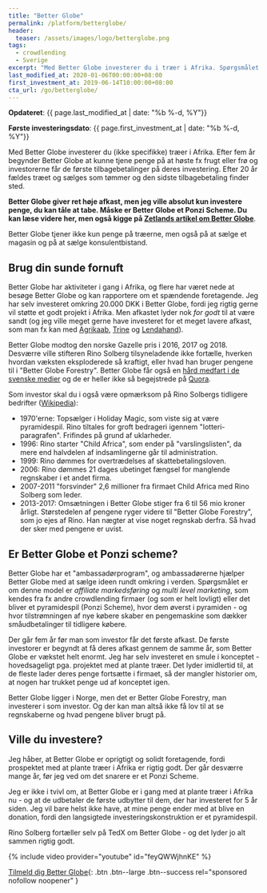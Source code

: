 ```yaml
---
title: "Better Globe"
permalink: /platform/betterglobe/
header:
  teaser: /assets/images/logo/betterglobe.png
tags:
  - crowdlending
  - Sverige
excerpt: "Med Better Globe investerer du i træer i Afrika. Spørgsmålet er om det er et Ponzi scheme."
last_modified_at: 2020-01-06T00:00:00+08:00
first_investment_at: 2019-06-14T10:00:00+08:00
cta_url: /go/betterglobe/
---
```


**Opdateret**: {{ page.last_modified_at | date: "%b %-d, %Y"}}

**Første investeringsdato**: {{ page.first_investment_at | date: "%b %-d, %Y"}}

Med Better Globe investerer du (ikke specifikke) træer i Afrika. Efter fem år begynder Better Globe at kunne tjene penge på at høste fx frugt eller frø og investorerne får de første tilbagebetalinger på deres investering. Efter 20 år fældes træet og sælges som tømmer og den sidste tilbagebetaling finder sted. 

**Better Globe giver ret høje afkast, men jeg ville absolut kun investere penge, du kan tåle at tabe. Måske er Better Globe et Ponzi Scheme. Du kan læse videre her, men også kigge på [Zetlands artikel om Better Globe](https://www.zetland.dk/historie/sOz9z6BJ-aekdaa3R-986ad)**.

Better Globe tjener ikke kun penge på træerne, men også på at sælge et magasin og på at sælge konsulentbistand. 

## Brug din sunde fornuft

Better Globe har aktiviteter i gang i Afrika, og flere har været nede at besøge Better Globe og kan rapportere om et spændende foretagende. Jeg har selv investeret omkring 20.000 DKK i Better Globe, fordi jeg rigtig gerne vil støtte et godt projekt i Afrika. Men afkastet lyder nok _for godt_ til at være sandt (og jeg ville meget gerne have investeret for et meget lavere afkast, som man fx kan med [Agrikaab](/platform/agrikaab/), [Trine](/platform/trine/) og [Lendahand](/platform/lendahand/)).

Better Globe modtog den norske Gazelle pris i 2016, 2017 og 2018. Desværre ville stifteren Rino Solberg tilsyneladende ikke fortælle, hverken hvordan væksten eksploderede så kraftigt, eller hvad han bruger pengene til i "Better Globe Forestry". Better Globe får også en [hård medfart i de svenske medier](https://www.bistandsaktuelt.no/nyheter/2019/rino-solberg-og-selskapet-better-globe-i-mediestorm-i-sverige/) og de er heller ikke så begejstrede på [Quora](https://www.quora.com/What-are-your-thoughts-on-investments-in-Better-Globe).

Som investor skal du i også være opmærksom på Rino Solbergs tidligere bedrifter ([Wikipedia](https://no.wikipedia.org/wiki/Better_Globe)):

- 1970'erne: Topsælger i Holiday Magic, som viste sig at være pyramidespil. Rino tiltales for groft bedrageri igennem "lotteri-paragrafen". Frifindes på grund af uklarheder.
- 1996: Rino starter "Child Africa", som ender på "varslingslisten", da mere end halvdelen af indsamlingerne går til administration. 
- 1999: Rino dømmes for overtrædelses af skattebetalingsloven.
- 2006: Rino dømmes 21 dages ubetinget fængsel for manglende regnskaber i et andet firma.
- 2007-2011 "forsvinder" 2,6 millioner fra firmaet Child Africa med Rino Solberg som leder.
- 2013-2017: Omsætningen i Better Globe stiger fra 6 til 56 mio kroner årligt. Størstedelen af pengene ryger videre til "Better Globe Forestry", som jo ejes af Rino. Han nægter at vise noget regnskab derfra. Så hvad der sker med pengene er uvist.

## Er Better Globe et Ponzi scheme?

Better Globe har et "ambassadørprogram", og ambassadørerne hjælper Better Globe med at sælge ideen rundt omkring i verden. Spørgsmålet er om denne model er _affiliate markedsføring_ og _multi level marketing_, som kendes fra fx andre crowdlending firmaer (og som er helt lovligt) eller det bliver et pyramidespil (Ponzi Scheme), hvor dem øverst i pyramiden - og hvor tilstrømningen af nye købere skaber en pengemaskine som dækker småudbetalinger til tidligere købere. 

Der går fem år før man som investor får det første afkast. De første investorer er begyndt at få deres afkast gennem de samme år, som Better Globe er vækstet helt enormt. Jeg har selv investeret en smule i konceptet - hovedsageligt pga. projektet med at plante træer. Det lyder imidlertid til, at de fleste lader deres penge fortsætte i firmaet, så der mangler historier om, at nogen har trukket penge ud af konceptet igen.

Better Globe ligger i Norge, men det er Better Globe Forestry, man investerer i som investor. Og der kan man altså ikke få lov til at se regnskaberne og hvad pengene bliver brugt på.

## Ville du investere?

Jeg håber, at Better Globe er oprigtigt og solidt foretagende, fordi prospektet med at plante træer i Afrika er rigtig godt. Der går desværre mange år, før jeg ved om det snarere er et Ponzi Scheme.

Jeg er ikke i tvivl om, at Better Globe er i gang med at plante træer i Afrika nu - og at de udbetaler de første udbytter til dem, der har investeret for 5 år siden. Jeg vil bare helst ikke have, at mine penge ender med at blive en donation, fordi den langsigtede investeringskonstruktion er et pyramidespil.

Rino Solberg fortæller selv på TedX om Better Globe - og det lyder jo alt sammen rigtig godt.

{% include video provider="youtube" id="feyQWWjhnKE" %}

[Tilmeld dig Better Globe](/go/betterglobe/){: .btn .btn--large .btn--success rel="sponsored nofollow noopener" }
